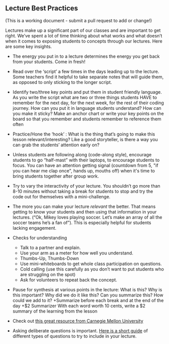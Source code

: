 ## Lecture Best Practices

(This is a working document - submit a pull request to add or change!)

Lectures make up a significant part of our classes and are important to get right. We’ve spent a lot of time thinking about what works and what doesn’t when it comes to exposing students to concepts through our lectures. Here are some key insights.

+ The energy you put in to a lecture determines the energy you get back from your students. Come in fresh!
+ Read over the ‘script’ a few times in the days leading up to the lecture. Some teachers find it helpful to take separate notes that will guide them, as opposed to only sticking to the longer script.

+ Identify two/three key points and put them in student friendly language. As you write the script what are two or three things students HAVE to remember for the next day, for the next week, for the rest of their coding journey. How can you put it in language students understand? How can you make it sticky? Make an anchor chart or write your key points on the board so that you remember and students remember to reference them often

+ Practice/Hone the ‘hook’ : What is the thing that’s going to make this lesson relevant/interesting? Like a good storyteller, is there a way you can grab the students’ attention early on?
+ Unless students are following along (code-along style), encourage students to go “half-mast” with their laptops, to encourage students to focus. You can have an attention getting signal (countdown from 5, "if you can hear me clap once", hands up, mouths off) when it's time to bring students together after group work.
+ Try to vary the interactivity of your lecture. You shouldn’t go more than 8-10 minutes without taking a break for students to stop and try the code out for themselves with a mini-challenge.
+ The more you can make your lecture *relevant* the better. That means getting to know your students and then using that information in your lectures. (“Ok, Mikey loves playing soccer. Let’s make an array of all the soccer teams he’s a fan of”). This is especially helpful for students lacking engagement.
+ Checks for understanding
	+ Talk to a partner and explain.
	+ Use your arm as a meter for how well you understand.
	+ Thumbs-Up, Thumbs-Down
	+ Use mini-whiteboards to get whole class participation on questions.
	+ Cold calling (use this carefully as you don’t want to put students who are struggling on the spot)
	+ Ask for volunteers to repeat back the concept. 

+ Pause for synthesis at various points in the lecture:
What is this? Why is this important? Why did we do it like this? Can you summarize this? How could we add to it?
+Summarize before each break and at the end of the day
	+$2 Summarizer With each word worth 10 cents, write a $2 summary of the learning from the
lesson

+ Check out [this great resource from Carnegie Mellon University](http://www.cmu.edu/teaching/designteach/teach/instructionalstrategies/lectures.html)

+ Asking deliberate questions is important. [Here is a short guide](http://medicine.wright.edu/sites/default/files/page/attachments/QuestionTemplates.pdf) of different types of questions to try to include in your lecture.

